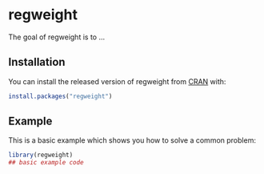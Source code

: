 
# regweight

<!-- badges: start -->
<!-- badges: end -->

The goal of regweight is to ...

## Installation

You can install the released version of regweight from [CRAN](https://CRAN.R-project.org) with:

``` r
install.packages("regweight")
```

## Example

This is a basic example which shows you how to solve a common problem:

``` r
library(regweight)
## basic example code
```

